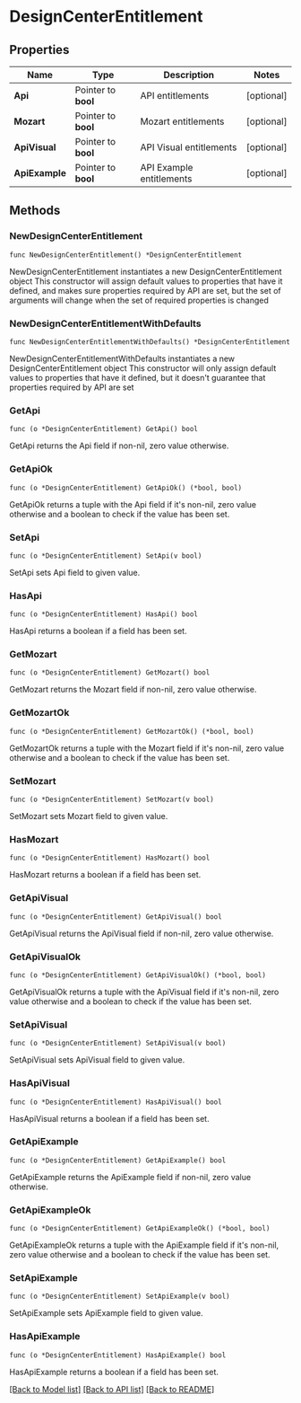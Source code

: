 # DesignCenterEntitlement

## Properties

Name | Type | Description | Notes
------------ | ------------- | ------------- | -------------
**Api** | Pointer to **bool** | API entitlements | [optional] 
**Mozart** | Pointer to **bool** | Mozart entitlements | [optional] 
**ApiVisual** | Pointer to **bool** | API Visual entitlements | [optional] 
**ApiExample** | Pointer to **bool** | API Example entitlements | [optional] 

## Methods

### NewDesignCenterEntitlement

`func NewDesignCenterEntitlement() *DesignCenterEntitlement`

NewDesignCenterEntitlement instantiates a new DesignCenterEntitlement object
This constructor will assign default values to properties that have it defined,
and makes sure properties required by API are set, but the set of arguments
will change when the set of required properties is changed

### NewDesignCenterEntitlementWithDefaults

`func NewDesignCenterEntitlementWithDefaults() *DesignCenterEntitlement`

NewDesignCenterEntitlementWithDefaults instantiates a new DesignCenterEntitlement object
This constructor will only assign default values to properties that have it defined,
but it doesn't guarantee that properties required by API are set

### GetApi

`func (o *DesignCenterEntitlement) GetApi() bool`

GetApi returns the Api field if non-nil, zero value otherwise.

### GetApiOk

`func (o *DesignCenterEntitlement) GetApiOk() (*bool, bool)`

GetApiOk returns a tuple with the Api field if it's non-nil, zero value otherwise
and a boolean to check if the value has been set.

### SetApi

`func (o *DesignCenterEntitlement) SetApi(v bool)`

SetApi sets Api field to given value.

### HasApi

`func (o *DesignCenterEntitlement) HasApi() bool`

HasApi returns a boolean if a field has been set.

### GetMozart

`func (o *DesignCenterEntitlement) GetMozart() bool`

GetMozart returns the Mozart field if non-nil, zero value otherwise.

### GetMozartOk

`func (o *DesignCenterEntitlement) GetMozartOk() (*bool, bool)`

GetMozartOk returns a tuple with the Mozart field if it's non-nil, zero value otherwise
and a boolean to check if the value has been set.

### SetMozart

`func (o *DesignCenterEntitlement) SetMozart(v bool)`

SetMozart sets Mozart field to given value.

### HasMozart

`func (o *DesignCenterEntitlement) HasMozart() bool`

HasMozart returns a boolean if a field has been set.

### GetApiVisual

`func (o *DesignCenterEntitlement) GetApiVisual() bool`

GetApiVisual returns the ApiVisual field if non-nil, zero value otherwise.

### GetApiVisualOk

`func (o *DesignCenterEntitlement) GetApiVisualOk() (*bool, bool)`

GetApiVisualOk returns a tuple with the ApiVisual field if it's non-nil, zero value otherwise
and a boolean to check if the value has been set.

### SetApiVisual

`func (o *DesignCenterEntitlement) SetApiVisual(v bool)`

SetApiVisual sets ApiVisual field to given value.

### HasApiVisual

`func (o *DesignCenterEntitlement) HasApiVisual() bool`

HasApiVisual returns a boolean if a field has been set.

### GetApiExample

`func (o *DesignCenterEntitlement) GetApiExample() bool`

GetApiExample returns the ApiExample field if non-nil, zero value otherwise.

### GetApiExampleOk

`func (o *DesignCenterEntitlement) GetApiExampleOk() (*bool, bool)`

GetApiExampleOk returns a tuple with the ApiExample field if it's non-nil, zero value otherwise
and a boolean to check if the value has been set.

### SetApiExample

`func (o *DesignCenterEntitlement) SetApiExample(v bool)`

SetApiExample sets ApiExample field to given value.

### HasApiExample

`func (o *DesignCenterEntitlement) HasApiExample() bool`

HasApiExample returns a boolean if a field has been set.


[[Back to Model list]](../README.md#documentation-for-models) [[Back to API list]](../README.md#documentation-for-api-endpoints) [[Back to README]](../README.md)



